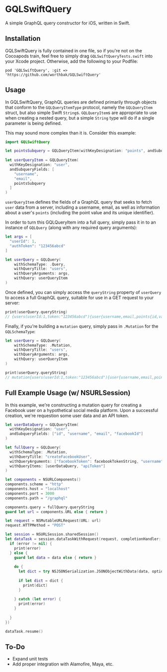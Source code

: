 # GQLSwiftQuery
A simple GraphQL query constructor for iOS, written in Swift. 

## Installation

GQLSwiftQuery is fully contained in one file, so if you're not on the Cocoapods train, feel free to simply drag `GQLSwiftQueryTests.swift` into your Xcode project. Otherwise, add the following to your Podfile: 

```
pod 'GQLSwiftQuery', :git => 'https://github.com/worthbak/GQLSwiftQuery'
```

## Usage

In GQLSwiftQuery, GraphQL queries are defined primarily through objects that conform to the `GQLQueryItemType` protocol, namely the `GQLQueryItem` struct, but also simple Swift `String`s. `GQLQueryItem`s are appropriate to use when creating a nested query, but a simple `String` type will do if a single parameter is being defined. 

This may sound more complex than it is. Consider this example: 

```swift
import GQLSwiftQuery

let pointsSubquery = GQLQueryItem(withKeyDesignation: "points", andSubqueryFields: ["id", "value"])
    
let userQueryItem = GQLQueryItem(
  withKeyDesignation: "user",
  andSubqueryFields: [
    "username",
    "email",
    pointsSubquery
  ]
)
```

`userQueryItem` defines the fields of a GraphQL query that seeks to fetch `user` data from a server, including a username, email, as well as information about a user's `points` (including the point value and its unique identifier). 

In order to turn this GQLQueryItem into a full query, simply pass it in to an instance of `GQLQuery` (along with any required query arguments): 

```swift
let args = [
  "userId": 1,
  "authToken": "123456abcd"
]

let userQuery = GQLQuery(
	withSchemaType: .Query, 
	withQueryTitle: "users", 
	withQueryArguments: args, 
	withQuery: userQueryItem
)
```

Once defined, you can simply access the `queryString` property of `userQuery` to access a full GraphQL query, suitable for use in a GET request to your server: 

```swift
print(userQuery.queryString)
// {users(userId:1,token:"123456abcd"){user{username,email,points{id,value}}}}
```

Finally, if you're building a `mutation` query, simply pass in `.Mutation` for the `GQLSchemaType`: 

```swift
let userQuery = GQLQuery(
	withSchemaType: .Mutation, 
	withQueryTitle: "users", 
	withQueryArguments: args, 
	withQuery: userQueryItem
)

print(userQuery.queryString)
// mutation{users(userId:1,token:"123456abcd"){user{username,email,points{id,value}}}}
```

## Full Example Usage (w/ NSURLSession)

In this example, we're constructing a mutation query for creating a Facebook user on a hypothetical social media platform. Upon a successful creation, we're requestion some user data and an API token. 

```swift
let userDataQuery = GQLQueryItem(
  withKeyDesignation: "user",
  andSubqueryFields: ["id", "username", "email", "facebookId"]
)

let fullQuery = GQLQuery(
  withSchemaType: .Mutation,
  withQueryTitle: "createFacebookUser",
  withQueryArguments: ["facebookToken": facebookTokenString, "username": "worthbak"],
  withQueryItems: [userDataQuery, "apiToken"]
)

let components = NSURLComponents()
components.scheme = "http"
components.host = "localhost"
components.port = 3000
components.path = "/graphql"

components.query = fullQuery.queryString
guard let url = components.URL else { return }

let request = NSMutableURLRequest(URL: url)
request.HTTPMethod = "POST"

let session = NSURLSession.sharedSession()
let dataTask = session.dataTaskWithRequest(request, completionHandler: { (data, response, error) -> Void in
  if (error != nil) {
    print(error)
  } else {
    guard let data = data else { return }
    
    do {
      let dict = try NSJSONSerialization.JSONObjectWithData(data, options: .AllowFragments) as? NSDictionary
      
      if let dict = dict {
        print(dict)
      }
      
    } catch (let error) {
      print(error)
    }
    
  }
})

dataTask.resume()
```

## To-Do

- Expand unit tests
- Add proper integration with Alamofire, Maya, etc. 